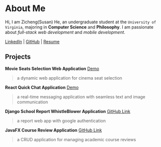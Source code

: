 # About Me 

Hi, I am Zicheng(Susan) He, an undergraduate student at the `University of Virginia`, majoring in **Computer Science** and **Philosophy**. I am passionate about _full-stack web development_ and _mobile development_.

[LinkedIn](https://www.linkedin.com/in/zicheng-he-9b8670298/) |
[GitHub](https://github.com/ZichengHe-Susan) |
[Resume](assets/img/Zicheng%20He%20Resume.pdf)

## Projects

**Movie Seats Selection Web Application**
[Demo](https://zichenghe-susan.github.io/Web-Projects-All/MOVIE-SEAT/index.html)

> a dynamic web application for cinema seat selection

**React Quick Chat Application**
[Demo](https://quick-chat-susan-f03bfbd73eb7.herokuapp.com/login)

> a real-time messaging application with seamless text and image communication

**Django School Report WhistleBlower Application**
[GitHub Link](https://github.com/uva-cs3240-s24/project-a-20)

> a report web app with google authentication 

**JavaFX Course Review Application**
[GitHub Link](https://github.com/ZichengHe-Susan/CourseSearch-Application)

> a CRUD application for managing academic course reviews
